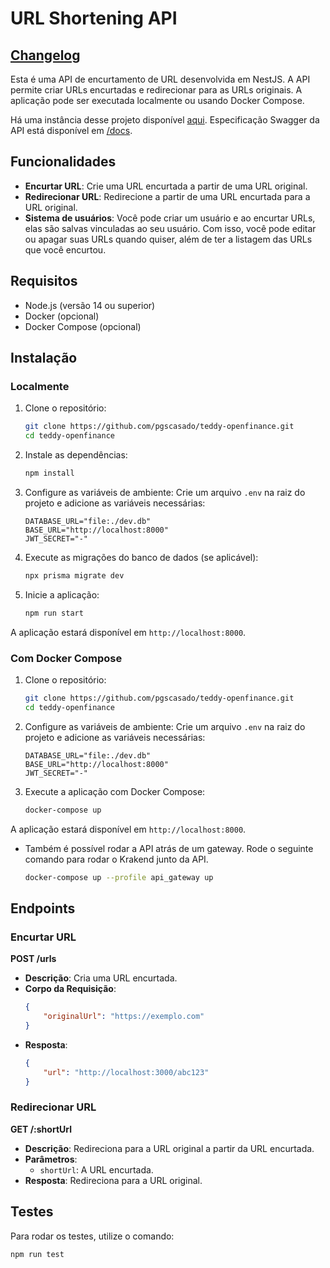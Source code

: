 # URL Shortening API

## [Changelog](/CHANGELOG.md)

Esta é uma API de encurtamento de URL desenvolvida em NestJS. A API permite criar URLs encurtadas e redirecionar para as URLs originais. A aplicação pode ser executada localmente ou usando Docker Compose.

Há uma instância desse projeto disponível [aqui](https://url-shortener-pgscasado.fly.dev/).
Especificação Swagger da API está disponível em [/docs](https://url-shortener-pgscasado.fly.dev/).

## Funcionalidades

- **Encurtar URL**: Crie uma URL encurtada a partir de uma URL original.
- **Redirecionar URL**: Redirecione a partir de uma URL encurtada para a URL original.
- **Sistema de usuários**: Você pode criar um usuário e ao encurtar URLs, elas são salvas vinculadas ao seu usuário. Com isso, você pode editar ou apagar suas URLs quando quiser, além de ter a listagem das URLs que você encurtou.

## Requisitos

- Node.js (versão 14 ou superior)
- Docker (opcional)
- Docker Compose (opcional)

## Instalação

### Localmente

1. Clone o repositório:
    ```bash
    git clone https://github.com/pgscasado/teddy-openfinance.git
    cd teddy-openfinance
    ```

2. Instale as dependências:
    ```bash
    npm install
    ```

3. Configure as variáveis de ambiente:
    Crie um arquivo `.env` na raiz do projeto e adicione as variáveis necessárias:
    ```env
    DATABASE_URL="file:./dev.db"
    BASE_URL="http://localhost:8000"
    JWT_SECRET="-"
    ```

4. Execute as migrações do banco de dados (se aplicável):
    ```bash
    npx prisma migrate dev
    ```

5. Inicie a aplicação:
    ```bash
    npm run start
    ```

A aplicação estará disponível em `http://localhost:8000`.

### Com Docker Compose

1. Clone o repositório:
    ```bash
    git clone https://github.com/pgscasado/teddy-openfinance.git
    cd teddy-openfinance
    ```

2. Configure as variáveis de ambiente:
    Crie um arquivo `.env` na raiz do projeto e adicione as variáveis necessárias:
    ```env
    DATABASE_URL="file:./dev.db"
    BASE_URL="http://localhost:8000"
    JWT_SECRET="-"
    ```

3. Execute a aplicação com Docker Compose:
    ```bash
    docker-compose up
    ```

A aplicação estará disponível em `http://localhost:8000`. 

- Também é possível rodar a API atrás de um gateway. Rode o seguinte comando para rodar o Krakend junto da API.
    ```bash
    docker-compose up --profile api_gateway up
    ```


## Endpoints

### Encurtar URL

**POST /urls**

- **Descrição**: Cria uma URL encurtada.
- **Corpo da Requisição**:
    ```json
    {
        "originalUrl": "https://exemplo.com"
    }
    ```
- **Resposta**:
    ```json
    {
        "url": "http://localhost:3000/abc123"
    }
    ```

### Redirecionar URL

**GET /:shortUrl**

- **Descrição**: Redireciona para a URL original a partir da URL encurtada.
- **Parâmetros**:
    - `shortUrl`: A URL encurtada.
- **Resposta**: Redireciona para a URL original.

## Testes

Para rodar os testes, utilize o comando:

```bash
npm run test